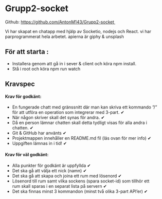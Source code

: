 # Grupp2-socket
Github: https://github.com/AntonM143/Grupp2-socket 

Vi har skapat en chatapp med hjälp av Socketio, nodejs och React.
vi har parprogrammerat hela arbetet.
apierna är giphy & unsplash

## För att starta :

- Installera genom att gå in i sever & client och köra npm install.
- Stå i root och köra npm run watch

## Kravspec

#### Krav för godkänt:

- En fungerade chatt med gränssnitt där man kan skriva ett kommando ”/” för att utföra en operation som integrerar med 3-part. ✔
- När någon skriver skall det synas för andra. ✔
- Då en person lämnar chatten skall detta tydligt visas för alla andra i chatten. ✔
- Git & GitHub har använts ✔
- Projektmappen innehåller en README.md fil (läs ovan för mer info) ✔
- Uppgiften lämnas in i tid! ✔

#### Krav för väl godkänt:

- Alla punkter för godkänt är uppfyllda ✔
- Det ska gå att välja ett nick (namn) ✔
- Det ska gå att skapa och joina ett rum med lösenord ✔
- Lösenord till rum samt vilka sockens (spara socket-id) som tillhör ett rum skall sparas i en separat lista på servern ✔
- Det ska finnas minst 3 kommandon (minst två olika 3-part API’er) ✔

